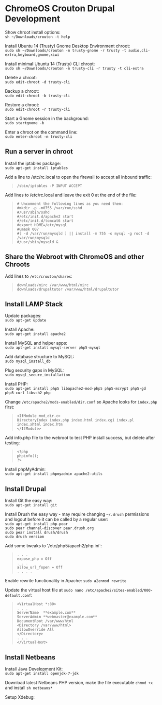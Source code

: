 ChromeOS Crouton Drupal Development
===
Show chroot install options:	
`sh ~/Downloads/crouton -t help`

Install Ubuntu 14 (Trusty) Gnome Desktop Environment chroot:	
`sudo sh ~/Downloads/crouton -n trusty-gnome -r trusty -t audio,cli-extra,keyboard,gnome,xiwi` 

Install minimal Ubuntu 14 (Trusty) CLI chroot:	
`sudo sh ~/Downloads/crouton -n trusty-cli -r trusty -t cli-extra`

Delete a chroot: 	
`sudo edit-chroot -d trusty-cli`

Backup a chroot:	
`sudo edit-chroot -b trusty-cli` 

Restore a chroot:	
`sudo edit-chroot -r trusty-cli`

Start a Gnome session in the background:	
`sudo startgnome -b`

Enter a chroot on the command line:  
`sudo enter-chroot -n trusty-cli`

Run a server in chroot
---
Install the iptables package:  
`sudo apt-get install iptables`

Add a line to /etc/rc.local to open the firewall to accept all inbound traffic:  
> `/sbin/iptables -P INPUT ACCEPT`

Add lines to /etc/rc.local and leave the exit 0 at the end of the file:  
> `# Uncomment the following lines as you need them:`  
`#mkdir -p -m0755 /var/run/sshd`  
`#/usr/sbin/sshd`  
`#/etc/init.d/apache2 start`  
`#/etc/init.d/tomcat6 start`  
`#export HOME=/etc/mysql`  
`#umask 007`  
`#[ -d /var/run/mysqld ] || install -m 755 -o mysql -g root -d /var/run/mysqld`  
`#/usr/sbin/mysqld &`  

Share the Webroot with ChromeOS and other Chroots  
---  
Add lines to `/etc/crouton/shares`:  
> `downloads/mirc /var/www/html/mirc`  
`downloads/drupaltutor /var/www/html/drupaltutor`  

Install LAMP Stack
---
Update packages:  
`sudo apt-get update`

Install Apache:  
`sudo apt-get install apache2`

Install MySQL and helper apps:  
`sudo apt-get install mysql-server php5-mysql`

Add database structure to MySQL:  
`sudo mysql_install_db`

Plug security gaps in MySQL:  
`sudo mysql_secure_installation`

Install PHP:  
`sudo apt-get install php5 libapache2-mod-php5 php5-mcrypt php5-gd php5-curl libssh2-php`

Change `/etc/apache2/mods-enabled/dir.conf` so Apache looks for `index.php` first:  
> `<IfModule mod_dir.c>`  
`DirectoryIndex index.php index.html index.cgi index.pl index.xhtml index.htm`  
`</IfModule>`  

Add info.php file to the webroot to test PHP install success, but delete after testing:  
> `<?php`    
`phpinfo();`  
`?>`  

Install phpMyAdmin:  
`sudo apt-get install phpmyadmin apache2-utils`

Install Drupal
---
Install Git the easy way:  
`sudo apt-get install git`

Install Drush the easy way - may require changing `~/.drush` permissions and logout before it can be called by a regular user:  
`sudo apt-get install php-pear`  
`sudo pear channel-discover pear.drush.org`  
`sudo pear install drush/drush`  
`sudo drush version`  

Add some tweaks to '/etc/php5/apach2/php.ini`:  
> `. . .`  
`expose_php = Off`  
`. . .`  
`allow_url_fopen = Off`  
`. . . .`  

Enable rewrite functionality in Apache:
`sudo a2enmod rewrite`

Update the virtual host file at `sudo nano /etc/apache2/sites-enabled/000-default.conf`:  
> `<VirtualHost *:80>`  
`. . .`  
`ServerName  **example.com**`  
`ServerAdmin **webmaster@example.com**`  
`DocumentRoot /var/www/html`  
`<Directory /var/www/html>`  
`AllowOverride All`  
`</Directory>`  
`. . .`  
`</VirtualHost>`  

Install Netbeans
---
Install Java Development Kit:  
`sudo apt-get install openjdk-7-jdk`  

Download latest Netbeans PHP version, make the file executable `chmod +x` and install `sh netbeans*`

Setup Xdebug:


